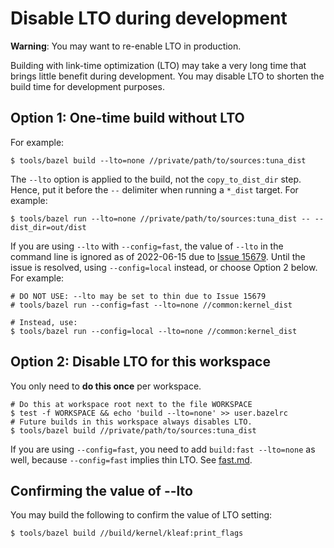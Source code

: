 # Disable LTO during development

**Warning**: You may want to re-enable LTO in production.

Building with link-time optimization (LTO) may take a very long time that brings
little benefit during development. You may disable LTO to shorten the build time
for development purposes.

## Option 1: One-time build without LTO

For example:

```shell
$ tools/bazel build --lto=none //private/path/to/sources:tuna_dist
```

The `--lto` option is applied to the build, not the `copy_to_dist_dir` step.
Hence, put it before the `--` delimiter when running a `*_dist` target. For
example:

```shell
$ tools/bazel run --lto=none //private/path/to/sources:tuna_dist -- --dist_dir=out/dist
```

If you are using `--lto` with `--config=fast`, the value of
`--lto` in the command line is ignored as of 2022-06-15 due to
[Issue 15679](https://github.com/bazelbuild/bazel/issues/15679). Until the issue
is resolved, using `--config=local` instead, or choose Option 2 below. For
example:

```shell
# DO NOT USE: --lto may be set to thin due to Issue 15679
# tools/bazel run --config=fast --lto=none //common:kernel_dist

# Instead, use:
$ tools/bazel run --config=local --lto=none //common:kernel_dist
```

## Option 2: Disable LTO for this workspace

You only need to **do this once** per workspace.

```shell
# Do this at workspace root next to the file WORKSPACE
$ test -f WORKSPACE && echo 'build --lto=none' >> user.bazelrc
# Future builds in this workspace always disables LTO.
$ tools/bazel build //private/path/to/sources:tuna_dist
```

If you are using `--config=fast`, you need to add `build:fast --lto=none` as
well, because `--config=fast` implies thin LTO. See [fast.md](fast.md#lto).

## Confirming the value of --lto

You may build the following to confirm the value of LTO setting:

```shell
$ tools/bazel build //build/kernel/kleaf:print_flags
```
